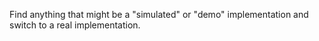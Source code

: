 Find anything that might be a "simulated" or "demo" implementation and switch to a real implementation.
